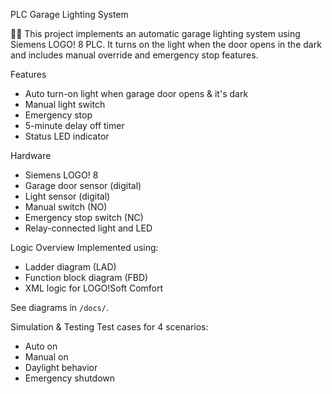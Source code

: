 PLC Garage Lighting System

🚗💡 This project implements an automatic garage lighting system using Siemens LOGO! 8 PLC. It turns on the light when the door opens in the dark and includes manual override and emergency stop features.

Features
- Auto turn-on light when garage door opens & it's dark
- Manual light switch
- Emergency stop
- 5-minute delay off timer
- Status LED indicator

Hardware
- Siemens LOGO! 8
- Garage door sensor (digital)
- Light sensor (digital)
- Manual switch (NO)
- Emergency stop switch (NC)
- Relay-connected light and LED

Logic Overview
Implemented using:
- Ladder diagram (LAD)
- Function block diagram (FBD)
- XML logic for LOGO!Soft Comfort

See diagrams in `/docs/`.

Simulation & Testing
Test cases for 4 scenarios:
- Auto on
- Manual on
- Daylight behavior
- Emergency shutdown
